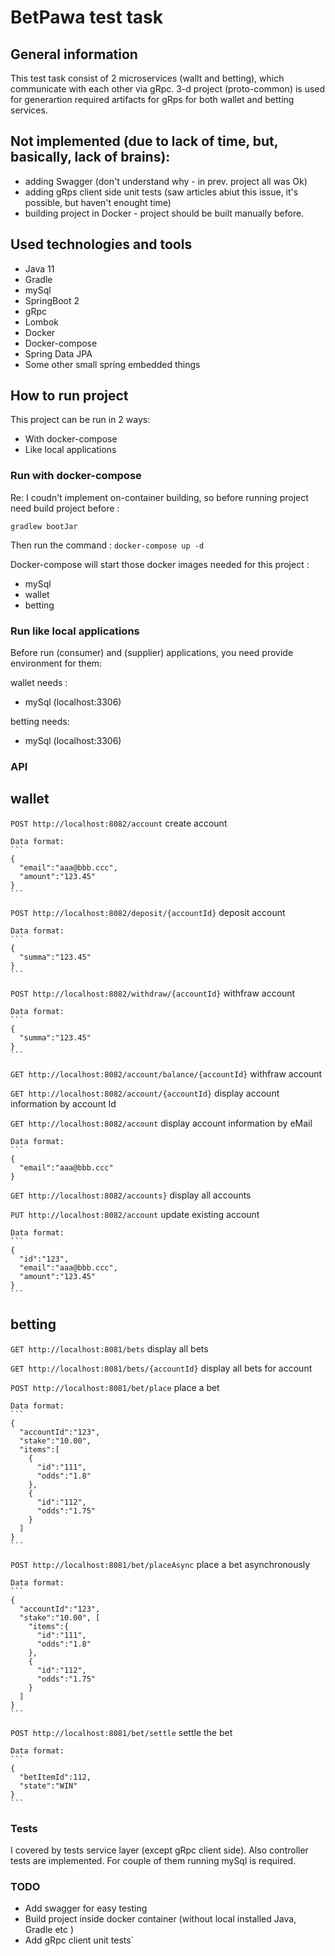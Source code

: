 # BetPawa test task

## General information
This test task consist of 2 microservices (wallt and betting), which communicate with each other via gRpc.
3-d project (proto-common) is used for generartion required artifacts for gRps for both wallet and betting services.

## Not implemented (due to lack of time, but, basically, lack of brains):

* adding Swagger (don't understand why - in prev. project all was Ok)
* adding gRps client side unit tests (saw articles abiut this issue, it's possible, but haven't enought time)
* building project in Docker - project should be built manually before. 

## Used technologies and tools

* Java 11
* Gradle
* mySql
* SpringBoot 2
* gRpc
* Lombok
* Docker
* Docker-compose
* Spring Data JPA
* Some other small spring embedded things

## How to run project

This project can be run in 2 ways:
* With docker-compose
* Like local applications

### Run with docker-compose
Re: I coudn't implement on-container building, so before running project need build project before :

`gradlew bootJar`

Then run the command :
`docker-compose up -d`

Docker-compose will start those docker images needed for this project :
* mySql
* wallet
* betting

### Run like local applications

Before run (consumer) and (supplier) applications, you need provide environment for them:

wallet needs :

* mySql (localhost:3306)

betting needs:

* mySql (localhost:3306)

### API
## wallet
`POST http://localhost:8082/account`	create account

    Data format:
    ```
    {
      "email":"aaa@bbb.ccc",
      "amount":"123.45"
    }
    ```

`POST http://localhost:8082/deposit/{accountId}`	deposit account

    Data format:
    ```
    {
      "summa":"123.45"
    }
    ```

`POST http://localhost:8082/withdraw/{accountId}`	withfraw account

    Data format:
    ```
    {
      "summa":"123.45"
    }
    ```

`GET http://localhost:8082/account/balance/{accountId}`	withfraw account

`GET http://localhost:8082/account/{accountId}`	display account information by account Id

`GET http://localhost:8082/account`	display account information by eMail

    Data format:
    ```
    {
      "email":"aaa@bbb.ccc"
    }

`GET http://localhost:8082/accounts}`	display all accounts

`PUT http://localhost:8082/account`	update existing account

    Data format:
    ```
    {
	  "id":"123",
      "email":"aaa@bbb.ccc",
      "amount":"123.45"
    }
    ```

## betting
`GET http://localhost:8081/bets`	display all bets

`GET http://localhost:8081/bets/{accountId}`	display all bets for account

`POST http://localhost:8081/bet/place`	place a bet

    Data format:
    ```
    {
	  "accountId":"123",
      "stake":"10.00",
	  "items":[
	    {
	      "id":"111",
		  "odds":"1.8"
		},
	    {
	      "id":"112",
		  "odds":"1.75"
		}
	  ]
    }
    ```

`POST http://localhost:8081/bet/placeAsync`	place a bet asynchronously


    Data format:
    ```
    {
	  "accountId":"123",
      "stake":"10.00", [
	    "items":{
	      "id":"111",
		  "odds":"1.8"
		},
	    {
	      "id":"112",
		  "odds":"1.75"
		}
	  ]
    }
    ```
	
`POST http://localhost:8081/bet/settle` settle the bet


    Data format:
    ```
    {
      "betItemId":112,
      "state":"WIN"
    }
    ```


### Tests

I covered by tests service layer (except gRpc client side).
Also controller tests are implemented. For couple of them running mySql is required.

### TODO

* Add swagger for easy testing
* Build project inside docker container (without local installed Java, Gradle etc )
* Add gRpc client unit tests`
